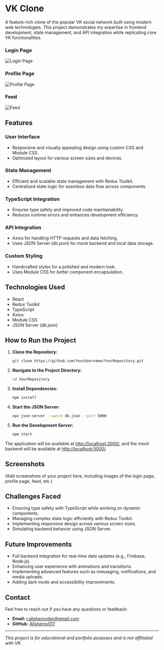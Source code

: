 # VK Clone

A feature-rich clone of the popular VK social network built using modern web technologies. This project demonstrates my expertise in frontend development, state management, and API integration while replicating core VK functionalities.

### Login Page

![Login Page](screenshots/login-page.png)

### Profile Page

![Profile Page](screenshots/profile-page.png)

### Feed

![Feed](screenshots/feed.png)

## Features

### User Interface

- Responsive and visually appealing design using custom CSS and Module CSS.
- Optimized layout for various screen sizes and devices.

### State Management

- Efficient and scalable state management with Redux Toolkit.
- Centralized state logic for seamless data flow across components.

### TypeScript Integration

- Ensures type safety and improved code maintainability.
- Reduces runtime errors and enhances development efficiency.

### API Integration

- Axios for handling HTTP requests and data fetching.
- Uses JSON Server (db.json) for mock backend and local data storage.

### Custom Styling

- Handcrafted styles for a polished and modern look.
- Uses Module CSS for better component encapsulation.

## Technologies Used

- React
- Redux Toolkit
- TypeScript
- Axios
- Module CSS
- JSON Server (db.json)

## How to Run the Project

1. **Clone the Repository:**

   ```sh
   git clone https://github.com/YourUsername/YourRepository.git
   ```

2. **Navigate to the Project Directory:**

   ```sh
   cd YourRepository
   ```

3. **Install Dependencies:**

   ```sh
   npm install
   ```

4. **Start the JSON Server:**

   ```sh
   npx json-server --watch db.json --port 5000
   ```

5. **Run the Development Server:**
   ```sh
   npm start
   ```

The application will be available at [http://localhost:3000/](http://localhost:3000/), and the mock backend will be available at [http://localhost:5000/](http://localhost:5000/).

## Screenshots

(Add screenshots of your project here, including images of the login page, profile page, feed, etc.)

## Challenges Faced

- Ensuring type safety with TypeScript while working on dynamic components.
- Managing complex state logic efficiently with Redux Toolkit.
- Implementing responsive design across various screen sizes.
- Simulating backend behavior using JSON Server.

## Future Improvements

- Full backend integration for real-time data updates (e.g., Firebase, Node.js).
- Enhancing user experience with animations and transitions.
- Implementing advanced features such as messaging, notifications, and media uploads.
- Adding dark mode and accessibility improvements.

## Contact

Feel free to reach out if you have any questions or feedback:

- **Email:** r.alisherovdev@gmail.com
- **GitHub:** [Alisherov017](https://github.com/Alisherov017)

---

_This project is for educational and portfolio purposes and is not affiliated with VK._
